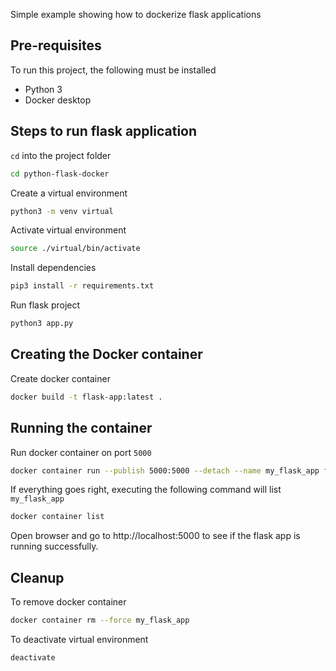 Simple example showing how to dockerize flask applications

## Pre-requisites 

To run this project, the following must be installed
- Python 3
- Docker desktop

## Steps to run flask application

`cd` into the project folder

```bash
cd python-flask-docker
```

Create a virtual environment
```bash
python3 -m venv virtual
```

Activate virtual environment
```bash 
source ./virtual/bin/activate
```

Install dependencies
```bash
pip3 install -r requirements.txt
```

Run flask project
```bash
python3 app.py
```

## Creating the Docker container

Create docker container 
```bash
docker build -t flask-app:latest .
```

## Running the container

Run docker container on port `5000` 
```bash
docker container run --publish 5000:5000 --detach --name my_flask_app flask-app
```

If everything goes right, executing the following command will list `my_flask_app`
```bash
docker container list
```

Open browser and go to http://localhost:5000 to see if the flask app is running successfully.

## Cleanup

To remove docker container
```bash
docker container rm --force my_flask_app
```

To deactivate virtual environment
```bash
deactivate
```
